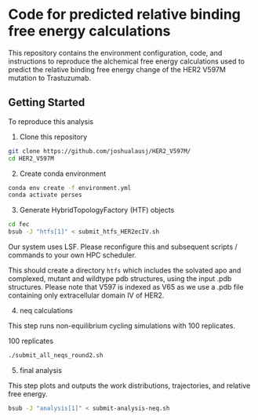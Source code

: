 # Code for predicted relative binding free energy calculations

This repository contains the environment configuration, code, and instructions to reproduce the alchemical free energy calculations used to predict the relative binding free energy change of the HER2 V597M mutation to Trastuzumab. 

## Getting Started 

To reproduce this analysis

1. Clone this repository

```bash
git clone https://github.com/joshualausj/HER2_V597M/
cd HER2_V597M
```

2. Create conda environment
```bash
conda env create -f environment.yml
conda activate perses
```
3. Generate HybridTopologyFactory (HTF) objects

```bash
cd fec
bsub -J "htfs[1]" < submit_htfs_HER2ecIV.sh
```
Our system uses LSF. Please reconfigure this and subsequent scripts / commands to your own HPC scheduler. 

This should create a directory ```htfs``` which includes the solvated apo and complexed, mutant and wildtype pdb structures, using the input .pdb structures.
Please note that V597 is indexed as V65 as we use a .pdb file containing only extracellular domain IV of HER2. 

4. neq calculations

This step runs non-equilibrium cycling simulations with 100 replicates. 

100 replicates 

```bash
./submit_all_neqs_round2.sh
```
5. final analysis

This step plots and outputs the work distributions, trajectories, and relative free energy. 

```bash
bsub -J "analysis[1]" < submit-analysis-neq.sh
```


